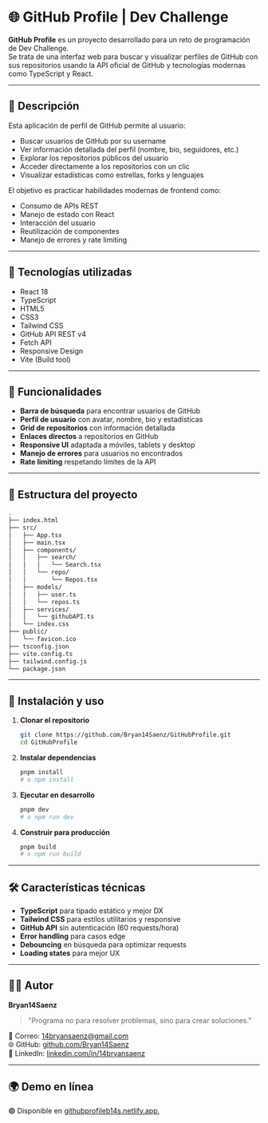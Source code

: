 # 🌐 GitHub Profile | Dev Challenge

**GitHub Profile** es un proyecto desarrollado para un reto de programación de Dev Challenge.  
Se trata de una interfaz web para buscar y visualizar perfiles de GitHub con sus repositorios usando la API oficial de GitHub y tecnologías modernas como TypeScript y React.

---

## 📌 Descripción

Esta aplicación de perfil de GitHub permite al usuario:

- Buscar usuarios de GitHub por su username
- Ver información detallada del perfil (nombre, bio, seguidores, etc.)
- Explorar los repositorios públicos del usuario
- Acceder directamente a los repositorios con un clic
- Visualizar estadísticas como estrellas, forks y lenguajes

El objetivo es practicar habilidades modernas de frontend como:

- Consumo de APIs REST
- Manejo de estado con React
- Interacción del usuario
- Reutilización de componentes
- Manejo de errores y rate limiting

---

## 🧩 Tecnologías utilizadas

- React 18
- TypeScript
- HTML5
- CSS3
- Tailwind CSS
- GitHub API REST v4
- Fetch API
- Responsive Design
- Vite (Build tool)

---

## 🧭 Funcionalidades

- **Barra de búsqueda** para encontrar usuarios de GitHub
- **Perfil de usuario** con avatar, nombre, bio y estadísticas
- **Grid de repositorios** con información detallada
- **Enlaces directos** a repositorios en GitHub
- **Responsive UI** adaptada a móviles, tablets y desktop
- **Manejo de errores** para usuarios no encontrados
- **Rate limiting** respetando límites de la API

---

## 📂 Estructura del proyecto

```bash
.
├── index.html
├── src/
│   ├── App.tsx
│   ├── main.tsx
│   ├── components/
│   │   ├── search/
│   │   │   └── Search.tsx
│   │   └── repo/
│   │       └── Repos.tsx
│   ├── models/
│   │   ├── user.ts
│   │   └── repos.ts
│   ├── services/
│   │   └── githubAPI.ts
│   └── index.css
├── public/
│   └── favicon.ico
├── tsconfig.json
├── vite.config.ts
├── tailwind.config.js
└── package.json
```

---

## 🚀 Instalación y uso

1. **Clonar el repositorio**

   ```bash
   git clone https://github.com/Bryan14Saenz/GitHubProfile.git
   cd GitHubProfile
   ```

2. **Instalar dependencias**

   ```bash
   pnpm install
   # o npm install
   ```

3. **Ejecutar en desarrollo**

   ```bash
   pnpm dev
   # o npm run dev
   ```

4. **Construir para producción**
   ```bash
   pnpm build
   # o npm run build
   ```

---

## 🛠️ Características técnicas

- **TypeScript** para tipado estático y mejor DX
- **Tailwind CSS** para estilos utilitarios y responsive
- **GitHub API** sin autenticación (60 requests/hora)
- **Error handling** para casos edge
- **Debouncing** en búsqueda para optimizar requests
- **Loading states** para mejor UX

---

## 🧑‍💻 Autor

**Bryan14Saenz**

> "Programa no para resolver problemas, sino para crear soluciones."

📧 Correo: [14bryansaenz@gmail.com](mailto:14bryansaenz@gmail.com)  
🌐 GitHub: [github.com/Bryan14Saenz](https://github.com/Bryan14Saenz)  
🔗 LinkedIn: [linkedin.com/in/14bryansaenz](https://www.linkedin.com/in/14bryansaenz)

---

## 🌍 Demo en línea

🟢 Disponible en [githubprofileb14s.netlify.app](https://githubprofileb14s.netlify.app),
